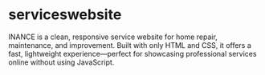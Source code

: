 # serviceswebsite
INANCE is a clean, responsive service website for home repair, maintenance, and improvement. Built with only HTML and CSS, it offers a fast, lightweight experience—perfect for showcasing professional services online without using JavaScript.

